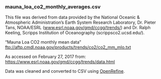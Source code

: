 
### mauna_loa_co2_monthly_averages.csv

This file was derived from data provided by the National Oceanic & Atmospheric Administration’s Earth System Research Laboratory, Dr. Pieter Tans, NOAA/ESRL (www.esrl.noaa.gov/gmd/ccgg/trends/) and Dr. Ralph Keeling, Scripps Institution of Oceanography (scrippsco2.ucsd.edu/).

“Mauna Loa CO2 monthly mean data”
ftp://aftp.cmdl.noaa.gov/products/trends/co2/co2_mm_mlo.txt

As accessed on February 27, 2017 from:
https://www.esrl.noaa.gov/gmd/ccgg/trends/data.html

Data was cleaned and converted to CSV using [OpenRefine](http://openrefine.org).
